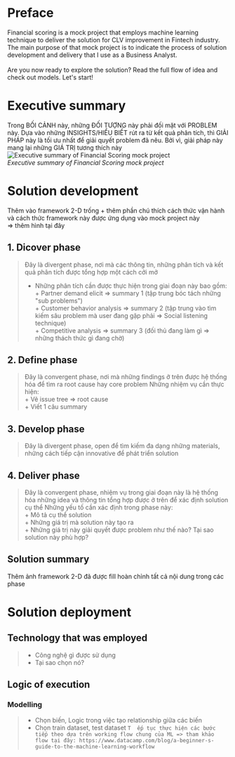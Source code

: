 # Preface
Financial scoring is a mock project that employs machine learning technique to deliver the solution for CLV improvement in Fintech industry. The main purpose of that mock project is to indicate the process of solution development and delivery that I use as a Business Analyst. <br>
<br>Are you now ready to explore the solution? Read the full flow of idea and check out models. Let's start!
# Executive summary
Trong BỐI CẢNH này, những ĐỐI TƯỢNG này phải đối mặt với PROBLEM này. Dựa vào những INSIGHTS/HIỂU BIẾT rút ra từ kết quả phân tích, thì GIẢI PHÁP này là tối ưu nhất để giải quyết problem đã nêu. Bởi vì, giải pháp này mang lại những GIÁ TRỊ tương thích này
![Executive summary of Financial Scoring mock project](https://github.com/user-attachments/assets/4f3776e1-9d8e-4fc3-b78e-9db3e5fc2be8)
<br>
_Executive summary of Financial Scoring mock project_

# Solution development
Thêm vào framework 2-D trống + thêm phần chú thích cách thức vận hành và cách thức framework này được ứng dụng vào mock project này <br>
=> thêm hình tại đây
## 1. Dicover phase
> Đây là divergent phase, nơi mà các thông tin, những phân tích và kết quả phân tích được tổng hợp một cách cởi mở
> - Những phân tích cần được thực hiện trong giai đoạn này bao gồm:
>   <br> + Partner demand elicit => summary 1 (tập trung bóc tách những "sub problems")
>   <br> + Customer behavior analysis => summary 2 (tập trung vào tìm kiếm sâu problem mà user đang gặp phải => Social listening technique)
>   <br> + Competitive analysis => summary 3 (đối thủ đang làm gì => những thách thức gì đang chờ)
## 2. Define phase
> Đây là convergent phase, nơi mà những findings ở trên được hệ thống hóa để tìm ra root cause hay core problem
> Những nhiệm vụ cần thực hiện:
> <br> + Vẽ issue tree => root cause
> <br> + Viết 1 câu summary
## 3. Develop phase
> Đây là divergent phase, open để tìm kiếm đa dạng những materials, những cách tiếp cận innovative để phát triển solution
## 4. Deliver phase
> Đây là convergent phase, nhiệm vụ trong giai đoạn này là hệ thống hóa những idea và thông tin tổng hợp được ở trên để xác định solution cụ thể
> Những yếu tố cần xác định trong phase này:
> <br> + Mô tả cụ thể solution
> <br> + Những giá trị mà solution này tạo ra
> <br> + Những giá trị này giải quyết được problem như thế nào? Tại sao solution này phù hợp?
## Solution summary
Thêm ảnh framework 2-D đã được fill hoàn chỉnh tất cả nội dung trong các phase
# Solution deployment
## Technology that was employed
> - Công nghệ gì được sử dụng
> - Tại sao chọn nó?
## Logic of execution
### Modelling
> - Chọn biến, Logic trong việc tạo relationship giữa các biến
> - Chọn train dataset, test dataset
`T  ếp tục thực hiện các bước tiếp theo dựa trên working flow chung của ML => tham khảo flow tại đây: https://www.datacamp.com/blog/a-beginner-s-guide-to-the-machine-learning-workflow`
